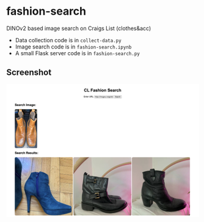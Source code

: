 # fashion-search
DINOv2 based image search on Craigs List (clothes&amp;acc)

- Data collection code is in `collect-data.py`
- Image search code is in `fashion-search.ipynb`
- A small Flask server code is in `fashion-search.py`

## Screenshot
![Screenshot](screenshot.png)

